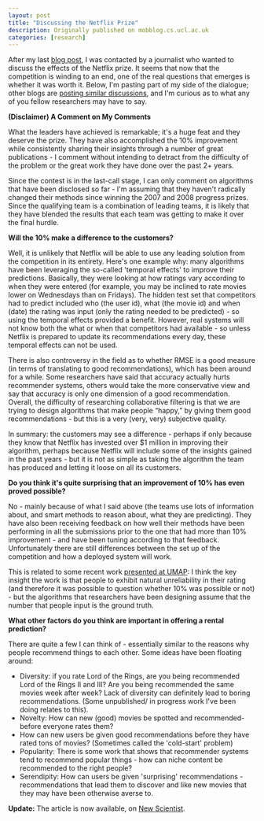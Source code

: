 ```yaml
---
layout: post
title: "Discussing the Netflix Prize"
description: Originally published on mobblog.cs.ucl.ac.uk
categories: [research]
---
```


After my last <a href="http://mobblog.cs.ucl.ac.uk/2009/06/27/netflix-prize-nearly-finished/">blog post</a>, I was contacted by a journalist who wanted to discuss the effects of the Netflix prize. It seems that now that the competition is winding to an end, one of the real questions that emerges is whether it was worth it. Below, I'm pasting part of my side of the dialogue; other blogs are <a href="http://blog.mediaunbound.com/?p=419">posting similar discussions</a>, and I'm curious as to what any of you fellow researchers may have to say.

**(Disclaimer) A Comment on My Comments**

What the leaders have achieved is remarkable; it's a huge feat and they deserve the prize. They have also accomplished the 10% improvement while consistently sharing their insights through a number of great publications - I comment without intending to detract from the difficulty of the problem or the great work they have done over the past 2+ years.

Since the contest is in the last-call stage, I can only comment on algorithms that have been disclosed so far - I'm assuming that they haven't radically changed their methods since winning the 2007 and 2008 progress prizes. Since the qualifying team is a combination of leading teams, it is likely that they have blended the results that each team was getting to make it over the final hurdle.

**Will the 10% make a difference to the customers?**

Well, it is unlikely that Netflix will be able to use any leading solution from the competition in its entirety. Here's one example why: many algorithms have been leveraging the so-called 'temporal effects' to improve their predictions. Basically, they were looking at how ratings vary according to when they were entered (for example, you may be inclined to rate movies lower on Wednesdays than on Fridays). The hidden test set that competitors had to predict included who (the user id), what (the movie id) and when (date) the rating was input (only the rating needed to be predicted) - so using the temporal effects provided a benefit. However, real systems will not know both the what or when that competitors had available - so unless Netflix is prepared to update its recommendations every day, these temporal effects can not be used.

There is also controversy in the field as to whether RMSE is a good measure (in terms of translating to good recommendations), which has been around for a while. Some researchers have said that accuracy actually hurts recommender systems, others would take the more conservative view and say that accuracy is only one dimension of a good recommendation. Overall, the difficulty of researching collaborative filtering is that we are trying to design algorithms that make people &#8220;happy,&#8221; by giving them good recommendations - but this is a very (very, very) subjective quality.

In summary: the customers may see a difference - perhaps if only because they know that Netflix has invested over $1 million in improving their algorithm, perhaps because Netflix will include some of the insights gained in the past years - but it is not as simple as taking the algorithm the team has produced and letting it loose on all its customers.

**Do you think it's quite surprising that an improvement of 10% has even proved possible?**

No - mainly because of what I said above (the teams use lots of information about, and smart methods to reason about, what they are predicting). They have also been receiving feedback on how well their methods have been performing in all the submissions prior to the one that had more than 10% improvement - and have been tuning according to that feedback. Unfortunately there are still differences between the set up of the competition and how a deployed system will work.

This is related to some recent work <a href="http://technocalifornia.blogspot.com/2009/05/netflix-prize-what-if-there-is-no.html">presented at UMAP</a>: I think the key insight the work is that people to exhibit natural unreliability in their rating (and therefore it was possible to question whether 10% was possible or not) - but the algorithms that researchers have been designing assume that the number that people input is the ground truth.

**What other factors do you think are important in offering a rental prediction?**

There are quite a few I can think of - essentially similar to the reasons why people recommend things to each other. Some ideas have been floating around:
* Diversity: if you rate Lord of the Rings, are you being recommended Lord of the Rings II and III? Are you being recommended the same movies week after week? Lack of diversity can definitely lead to boring recommendations. (Some unpublished/ in progress work I've been doing relates to this).
* Novelty: How can new (good) movies be spotted and recommended- before everyone rates them?
* How can new users be given good recommendations before they have rated tons of movies? (Sometimes called the 'cold-start' problem)
* Popularity: There is some work that shows that recommender systems tend to recommend popular things - how can niche content be recommended to the right people?
* Serendipity: How can users be given 'surprising' recommendations - recommendations that lead them to discover and like new movies that they may have been otherwise averse to.

**Update:** The article is now available, on <a href="http://www.newscientist.com/article/dn17393 ">New Scientist</a>.

